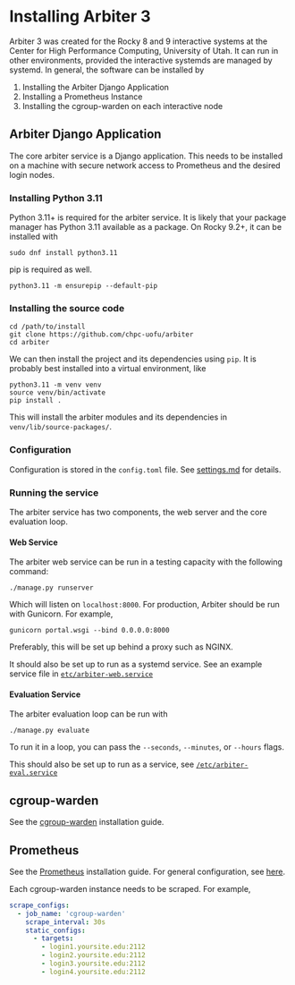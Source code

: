 # Installing Arbiter 3
Arbiter 3 was created for the Rocky 8 and 9 interactive systems at the Center for High Performance Computing, University of Utah. It can run in other environments, provided the interactive systemds are managed by systemd. In general, the software can be installed by

1. Installing the Arbiter Django Application
2. Installing a Prometheus Instance
3. Installing the cgroup-warden on each interactive node

## Arbiter Django Application
The core arbiter service is a Django application. This needs to be installed on a machine
with secure network access to Prometheus and the desired login nodes.

### Installing Python 3.11
Python 3.11+ is required for the arbiter service. It is likely that your package manager has Python 3.11 available as a package. On Rocky 9.2+, it can be installed with
```shell
sudo dnf install python3.11
```

pip is required as well.
```shell
python3.11 -m ensurepip --default-pip
```

### Installing the source code

```shell
cd /path/to/install
git clone https://github.com/chpc-uofu/arbiter
cd arbiter
```

We can then install the project and its dependencies using `pip`. It is probably best installed into a virtual environment, like 

```shell
python3.11 -m venv venv
source venv/bin/activate
pip install .
```

This will install the arbiter modules and its dependencies in `venv/lib/source-packages/`.

### Configuration
Configuration is stored in the `config.toml` file. 
See [settings.md](settings.md) for details.

### Running the service
The arbiter service has two components, the web server and the core evaluation loop.

#### Web Service
The arbiter web service can be run in a testing capacity with the following command:
```shell
./manage.py runserver 
```
Which will listen on `localhost:8000`. For production, Arbiter should be run with Gunicorn. For example,
```shell
gunicorn portal.wsgi --bind 0.0.0.0:8000 
```
Preferably, this will be set up behind a proxy such as NGINX. 

It should also be set up to run as a systemd service. See an example service file in [`etc/arbiter-web.service`](../etc/arbiter-web.service)

#### Evaluation Service
The arbiter evaluation loop can be run with
```
./manage.py evaluate
```
To run it in a loop, you can pass the `--seconds`, `--minutes`, or `--hours` flags.

This should also be set up to run as a service, see [`/etc/arbiter-eval.service`](../etc/arbiter-eval.service)


## cgroup-warden
See the [cgroup-warden](https://github.com/chpc-uofu/cgroup-warden)
installation guide.

## Prometheus
See the [Prometheus](https://prometheus.io/docs/prometheus/latest/installation/) installation guide. 
For general configuration, see [here](https://prometheus.io/docs/prometheus/latest/configuration/). 

Each cgroup-warden instance needs to be scraped. For example, 
```yaml
scrape_configs:
  - job_name: 'cgroup-warden'
    scrape_interval: 30s
    static_configs:
      - targets:
        - login1.yoursite.edu:2112
        - login2.yoursite.edu:2112
        - login3.yoursite.edu:2112
        - login4.yoursite.edu:2112
```